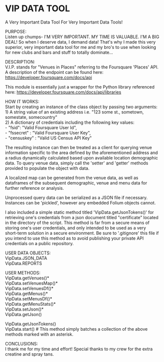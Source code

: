 # VIP DATA TOOL

A Very Important Data Tool For Very Important Data Tools!

PURPOSE:  
Listen up chumps- I'M VERY IMPORTANT. MY TIME IS VALUABLE. I'M A BIG DEAL! So when I deserve data, I demand data! That's why I made this very superior, very important data tool for me and my bro's to use when looking for new clubs and bars and stuff to totally dominate...  
  
DESCRIPTION:  
V.I.P. stands for "Venues in Places" referring to the Foursquare 'Places' API. A description of the endpoint can be found here: <https://developer.foursquare.com/docs/api>  
  
This module is essentially just a wrapper for the Python library referenced here: <https://developer.foursquare.com/docs/api/libraries>  
  
HOW IT WORKS:  
Start by creating an instance of the class object by passing two arguments:  
    1) A string value of an existing address i.e. "123 some st., sometown, somestate, somecountry"  
    2) A dictionary of credentials including the following key values:  
    - "fsid": "Valid Foursquare User Id",  
    - "fssecret" : "Valid Foursquare User Key",  
    - "censuskey" : "Valid US Census API Key"  

The resulting instance can then be treated as a client for querying venue information specific to the area defined by the aforementioned address and a radius dynamically calculated based upon available location demographic data. To query venue data, simply call the 'setter' and 'getter' methods provided to populate the object with data.  

A localized map can be generated from the venue data, as well as dataframes of the subsequent demographic, venue and menu data for further reference or analysis.  
  
Unprocessed query data can be serialized as a JSON file if necessary. Instances can be 'pickled', however any embedded Folium objects cannot.  
  
I also included a simple static method titled 'VipData.getJsonTokens()' for retrieving one's credentials from a json document titled "certificate" located in the directory of the script. This method is far from a secure means of storing one's user credentials, and only intended to be used as a very short-term solution in a secure environment. Be sure to '.gitignore' this file if you intend to use this method as to avoid publishing your private API credentials on a public repository.  
  
USER DATA OBJECTS:  
VipData.JSON_DATA  
VipData.REPORTS  
  
USER METHODS:  
VipData.getVenues()*  
VipData.setVenuesMap()*  
VipData.setVenuesDf()*  
VipData.getMenus()*  
VipData.setMenusDf()*  
VipData.getMenuStats()*  
VipData.setJson()*  
VipData.getJson()

VipData.getJsonTokens()  
VipData.start() # This method simply batches a collection of the above methods marked with an asterisk.  
  
CONCLUSIONS:  
I thank me for my time and effort! Special thanks to my crew for the extra creatine and spray tans.
